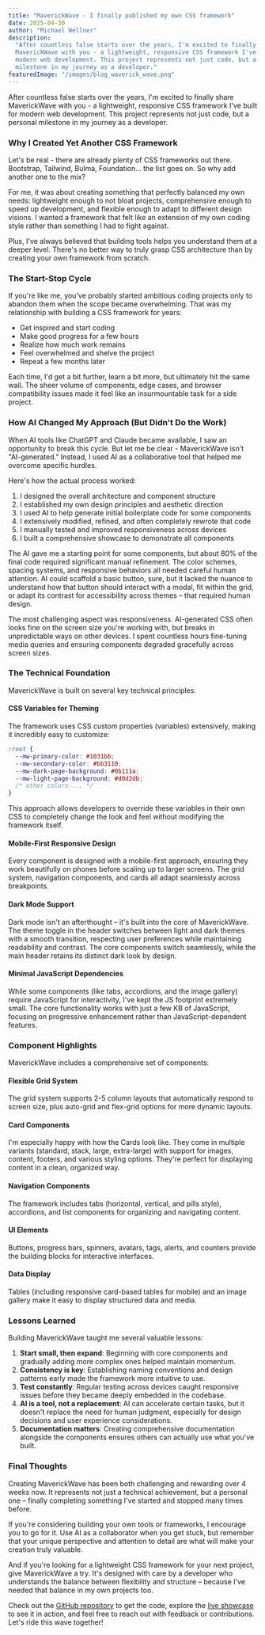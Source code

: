 ```yaml
---
title: "MaverickWave - I finally published my own CSS framework"
date: 2025-04-30
author: "Michael Wellner"
description:
  "After countless false starts over the years, I'm excited to finally share
  MaverickWave with you - a lightweight, responsive CSS framework I've built for
  modern web development. This project represents not just code, but a personal
  milestone in my journey as a developer."
featuredImage: "/images/blog_waverick_wave.png"
---
```


After countless false starts over the years, I'm excited to finally share
MaverickWave with you - a lightweight, responsive CSS framework I've built for
modern web development. This project represents not just code, but a personal
milestone in my journey as a developer.

### Why I Created Yet Another CSS Framework

Let's be real - there are already plenty of CSS frameworks out there. Bootstrap,
Tailwind, Bulma, Foundation... the list goes on. So why add another one to the
mix?

For me, it was about creating something that perfectly balanced my own needs:
lightweight enough to not bloat projects, comprehensive enough to speed up
development, and flexible enough to adapt to different design visions. I wanted
a framework that felt like an extension of my own coding style rather than
something I had to fight against.

Plus, I've always believed that building tools helps you understand them at a
deeper level. There's no better way to truly grasp CSS architecture than by
creating your own framework from scratch.

### The Start-Stop Cycle

If you're like me, you've probably started ambitious coding projects only to
abandon them when the scope became overwhelming. That was my relationship with
building a CSS framework for years:

- Get inspired and start coding
- Make good progress for a few hours
- Realize how much work remains
- Feel overwhelmed and shelve the project
- Repeat a few months later

Each time, I'd get a bit further, learn a bit more, but ultimately hit the same
wall. The sheer volume of components, edge cases, and browser compatibility
issues made it feel like an insurmountable task for a side project.

### How AI Changed My Approach (But Didn't Do the Work)

When AI tools like ChatGPT and Claude became available, I saw an opportunity to
break this cycle. But let me be clear - MaverickWave isn't "AI-generated."
Instead, I used AI as a collaborative tool that helped me overcome specific
hurdles.

Here's how the actual process worked:

1. I designed the overall architecture and component structure
2. I established my own design principles and aesthetic direction
3. I used AI to help generate initial boilerplate code for some components
4. I extensively modified, refined, and often completely rewrote that code
5. I manually tested and improved responsiveness across devices
6. I built a comprehensive showcase to demonstrate all components

The AI gave me a starting point for some components, but about 80% of the final
code required significant manual refinement. The color schemes, spacing systems,
and responsive behaviors all needed careful human attention. AI could scaffold a
basic button, sure, but it lacked the nuance to understand how that button
should interact with a modal, fit within the grid, or adapt its contrast for
accessibility across themes – that required human design.

The most challenging aspect was responsiveness. AI-generated CSS often looks
fine on the screen size you're working with, but breaks in unpredictable ways on
other devices. I spent countless hours fine-tuning media queries and ensuring
components degraded gracefully across screen sizes.

### The Technical Foundation

MaverickWave is built on several key technical principles:

#### CSS Variables for Theming

The framework uses CSS custom properties (variables) extensively, making it
incredibly easy to customize:

```css
:root {
  --mw-primary-color: #1031bb;
  --mw-secondary-color: #bb3110;
  --mw-dark-page-background: #0b111a;
  --mw-light-page-background: #d0d2db;
  /* other colors ... */
}
```

This approach allows developers to override these variables in their own CSS to
completely change the look and feel without modifying the framework itself.

#### Mobile-First Responsive Design

Every component is designed with a mobile-first approach, ensuring they work
beautifully on phones before scaling up to larger screens. The grid system,
navigation components, and cards all adapt seamlessly across breakpoints.

#### Dark Mode Support

Dark mode isn't an afterthought – it's built into the core of MaverickWave. The
theme toggle in the header switches between light and dark themes with a smooth
transition, respecting user preferences while maintaining readability and
contrast. The core components switch seamlessly, while the main header retains
its distinct dark look by design.

#### Minimal JavaScript Dependencies

While some components (like tabs, accordions, and the image gallery) require
JavaScript for interactivity, I've kept the JS footprint extremely small. The
core functionality works with just a few KB of JavaScript, focusing on
progressive enhancement rather than JavaScript-dependent features.

### Component Highlights

MaverickWave includes a comprehensive set of components:

#### Flexible Grid System

The grid system supports 2-5 column layouts that automatically respond to screen
size, plus auto-grid and flex-grid options for more dynamic layouts.

#### Card Components

I'm especially happy with how the Cards look like. They come in multiple
variants (standard, stack, large, extra-large) with support for images, content,
footers, and various styling options. They're perfect for displaying content in
a clean, organized way.

#### Navigation Components

The framework includes tabs (horizontal, vertical, and pills style), accordions,
and list components for organizing and navigating content.

#### UI Elements

Buttons, progress bars, spinners, avatars, tags, alerts, and counters provide
the building blocks for interactive interfaces.

#### Data Display

Tables (including responsive card-based tables for mobile) and an image gallery
make it easy to display structured data and media.

### Lessons Learned

Building MaverickWave taught me several valuable lessons:

1. **Start small, then expand**: Beginning with core components and gradually
   adding more complex ones helped maintain momentum.
2. **Consistency is key**: Establishing naming conventions and design patterns
   early made the framework more intuitive to use.
3. **Test constantly**: Regular testing across devices caught responsive issues
   before they became deeply embedded in the codebase.
4. **AI is a tool, not a replacement**: AI can accelerate certain tasks, but it
   doesn't replace the need for human judgment, especially for design decisions
   and user experience considerations.
5. **Documentation matters**: Creating comprehensive documentation alongside the
   components ensures others can actually use what you've built.

### Final Thoughts

Creating MaverickWave has been both challenging and rewarding over 4 weeks now.
It represents not just a technical achievement, but a personal one – finally
completing something I've started and stopped many times before.

If you're considering building your own tools or frameworks, I encourage you to
go for it. Use AI as a collaborator when you get stuck, but remember that your
unique perspective and attention to detail are what will make your creation
truly valuable.

And if you're looking for a lightweight CSS framework for your next project,
give MaverickWave a try. It's designed with care by a developer who understands
the balance between flexibility and structure – because I've needed that balance
in my own projects too.

Check out the [GitHub repository](https://github.com/m1well/maverick-wave) to
get the code, explore the [live showcase](https://maverick-wave.m1well.com) to
see it in action, and feel free to reach out with feedback or contributions.
Let's ride this wave together!
